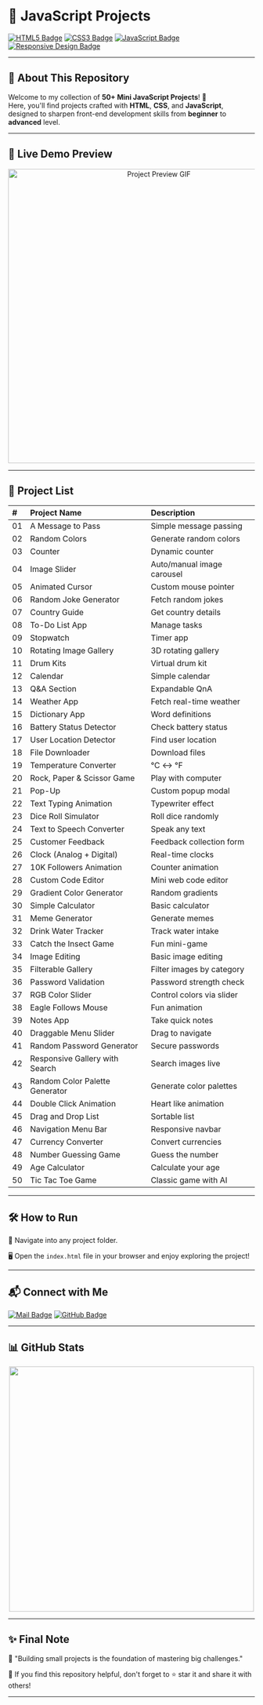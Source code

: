 # 🚀 JavaScript Projects

[![HTML5 Badge](https://img.shields.io/badge/HTML5-%23E34F26?style=for-the-badge&logo=html5&logoColor=white&labelColor=101010)](#)
[![CSS3 Badge](https://img.shields.io/badge/CSS3-%231572B6?style=for-the-badge&logo=css3&logoColor=white&labelColor=101010)](#)
[![JavaScript Badge](https://img.shields.io/badge/JavaScript-%23F7DF1E?style=for-the-badge&logo=javascript&logoColor=black&labelColor=101010)](#)
[![Responsive Design Badge](https://img.shields.io/badge/Responsive-Design-green?style=for-the-badge&logo=responsive-design&logoColor=white&labelColor=101010)](#)

---

## 📜 About This Repository

Welcome to my collection of **50+ Mini JavaScript Projects**! 🎯  
Here, you'll find projects crafted with **HTML**, **CSS**, and **JavaScript**, designed to sharpen front-end development skills from **beginner** to **advanced** level.

---

## 🎥 Live Demo Preview

<p align="center">
  <img src="https://giphy.com/gifs/BrainpullMarketing-marketing-ux-brainpull-38pRVNXDlIafsG1c4f" alt="Project Preview GIF" width="600px">
</p>

---

## 📂 Project List

| # | Project Name | Description |
|:-|:-------------|:------------|
| 01 | A Message to Pass | Simple message passing |
| 02 | Random Colors | Generate random colors |
| 03 | Counter | Dynamic counter |
| 04 | Image Slider | Auto/manual image carousel |
| 05 | Animated Cursor | Custom mouse pointer |
| 06 | Random Joke Generator | Fetch random jokes |
| 07 | Country Guide | Get country details |
| 08 | To-Do List App | Manage tasks |
| 09 | Stopwatch | Timer app |
| 10 | Rotating Image Gallery | 3D rotating gallery |
| 11 | Drum Kits | Virtual drum kit |
| 12 | Calendar | Simple calendar |
| 13 | Q&A Section | Expandable QnA |
| 14 | Weather App | Fetch real-time weather |
| 15 | Dictionary App | Word definitions |
| 16 | Battery Status Detector | Check battery status |
| 17 | User Location Detector | Find user location |
| 18 | File Downloader | Download files |
| 19 | Temperature Converter | °C ↔ °F |
| 20 | Rock, Paper & Scissor Game | Play with computer |
| 21 | Pop-Up | Custom popup modal |
| 22 | Text Typing Animation | Typewriter effect |
| 23 | Dice Roll Simulator | Roll dice randomly |
| 24 | Text to Speech Converter | Speak any text |
| 25 | Customer Feedback | Feedback collection form |
| 26 | Clock (Analog + Digital) | Real-time clocks |
| 27 | 10K Followers Animation | Counter animation |
| 28 | Custom Code Editor | Mini web code editor |
| 29 | Gradient Color Generator | Random gradients |
| 30 | Simple Calculator | Basic calculator |
| 31 | Meme Generator | Generate memes |
| 32 | Drink Water Tracker | Track water intake |
| 33 | Catch the Insect Game | Fun mini-game |
| 34 | Image Editing | Basic image editing |
| 35 | Filterable Gallery | Filter images by category |
| 36 | Password Validation | Password strength check |
| 37 | RGB Color Slider | Control colors via slider |
| 38 | Eagle Follows Mouse | Fun animation |
| 39 | Notes App | Take quick notes |
| 40 | Draggable Menu Slider | Drag to navigate |
| 41 | Random Password Generator | Secure passwords |
| 42 | Responsive Gallery with Search | Search images live |
| 43 | Random Color Palette Generator | Generate color palettes |
| 44 | Double Click Animation | Heart like animation |
| 45 | Drag and Drop List | Sortable list |
| 46 | Navigation Menu Bar | Responsive navbar |
| 47 | Currency Converter | Convert currencies |
| 48 | Number Guessing Game | Guess the number |
| 49 | Age Calculator | Calculate your age |
| 50 | Tic Tac Toe Game | Classic game with AI |

---

## 🛠️ How to Run

📂 Navigate into any project folder.

🖥️ Open the `index.html` file in your browser and enjoy exploring the project!

---

## 📬 Connect with Me

[![Mail Badge](https://img.shields.io/badge/Email-avinash.singh2020%40yahoo.com-orange?style=for-the-badge&logo=gmail&logoColor=white)](mailto:avinash.singh2020@yahoo.com)
[![GitHub Badge](https://img.shields.io/badge/GitHub-100000?style=for-the-badge&logo=github&logoColor=white)](https://github.com/Avinash-Singh1993)

---

## 📊 GitHub Stats

<p align="center">
  <img src="https://github-readme-stats.vercel.app/api?username=Avinash-Singh1993&show_icons=true&theme=tokyonight" width="500px"/>
</p>

---

## ✨ Final Note

🚀 "Building small projects is the foundation of mastering big challenges."

🌟 If you find this repository helpful, don't forget to ⭐ star it and share it with others!

---
